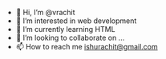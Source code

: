 - 👋 Hi, I’m @vrachit
- 👀 I’m interested in web development 
- 🌱 I’m currently learning HTML
- 💞️ I’m looking to collaborate on ...
- 📫 How to reach me ishurachit@gmail.com 

<!---
vrachit/vrachit is a ✨ special ✨ repository because its `README.md` (this file) appears on your GitHub profile.
You can click the Preview link to take a look at your changes.
--->
